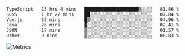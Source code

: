 <!--START_SECTION:waka-->

```text
TypeScript   15 hrs 4 mins   ████████████████████▒░░░░   81.46 %
SCSS         1 hr 27 mins    ██░░░░░░░░░░░░░░░░░░░░░░░   07.84 %
Vue.js       55 mins         █▒░░░░░░░░░░░░░░░░░░░░░░░   04.96 %
Java         26 mins         ▓░░░░░░░░░░░░░░░░░░░░░░░░   02.41 %
JSON         17 mins         ▒░░░░░░░░░░░░░░░░░░░░░░░░   01.57 %
Other        9 mins          ▒░░░░░░░░░░░░░░░░░░░░░░░░   00.83 %
```

<!--END_SECTION:waka-->

![Metrics](https://metrics.lecoq.io/TachibanaKimika?template=classic&base.activity=0&base.community=0&base.repositories=0&languages=1&isocalendar=1&isocalendar.duration=half-year&languages.limit=8&languages.sections=most-used&languages.colors=github&languages.threshold=0%25&languages.indepth=false&languages.recent.load=300&languages.recent.days=14&config.timezone=Asia%2FShanghai)
